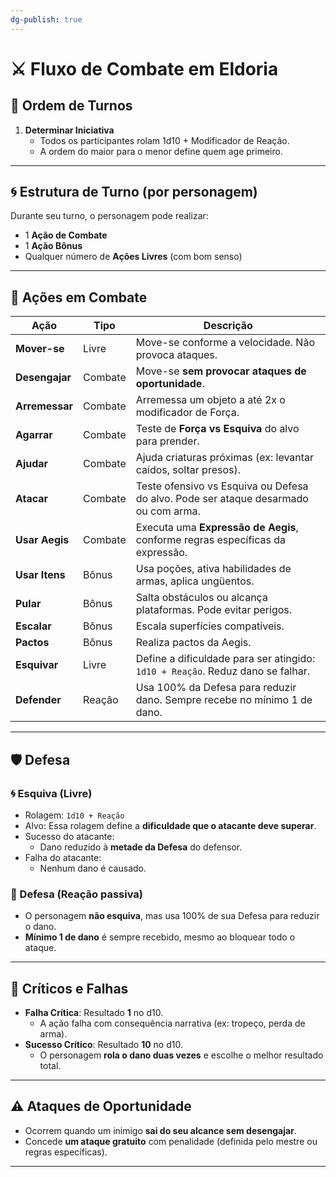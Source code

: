 ```yaml
---
dg-publish: true
---
```

# ⚔️ Fluxo de Combate em Eldoria

## 🔁 Ordem de Turnos

1. **Determinar Iniciativa**
   - Todos os participantes rolam 1d10 + Modificador de Reação.
   - A ordem do maior para o menor define quem age primeiro.

---

## 🌀 Estrutura de Turno (por personagem)

Durante seu turno, o personagem pode realizar:

- 1 **Ação de Combate**
- 1 **Ação Bônus**
- Qualquer número de **Ações Livres** (com bom senso)

---

## 🧭 Ações em Combate

| Ação           | Tipo    | Descrição                                                                           |
| -------------- | ------- | ----------------------------------------------------------------------------------- |
| **Mover-se**   | Livre   | Move-se conforme a velocidade. Não provoca ataques.                                 |
| **Desengajar** | Combate | Move-se **sem provocar ataques de oportunidade**.                                   |
| **Arremessar** | Combate | Arremessa um objeto a até 2x o modificador de Força.                                |
| **Agarrar**    | Combate | Teste de **Força vs Esquiva** do alvo para prender.                                 |
| **Ajudar**     | Combate | Ajuda criaturas próximas (ex: levantar caídos, soltar presos).                      |
| **Atacar**     | Combate | Teste ofensivo vs Esquiva ou Defesa do alvo. Pode ser ataque desarmado ou com arma. |
| **Usar Aegis** | Combate | Executa uma **Expressão de Aegis**, conforme regras específicas da expressão.       |
| **Usar Itens** | Bônus   | Usa poções, ativa habilidades de armas, aplica ungüentos.                           |
| **Pular**      | Bônus   | Salta obstáculos ou alcança plataformas. Pode evitar perigos.                       |
| **Escalar**    | Bônus   | Escala superfícies compatíveis.                                                     |
| **Pactos**     | Bônus   | Realiza pactos da Aegis.                                                            |
| **Esquivar**   | Livre   | Define a dificuldade para ser atingido: `1d10 + Reação`. Reduz dano se falhar.      |
| **Defender**   | Reação  | Usa 100% da Defesa para reduzir dano. Sempre recebe no mínimo 1 de dano.            |

---

## 🛡️ Defesa

### 🌀 Esquiva (Livre)
- Rolagem: `1d10 + Reação`
- Alvo: Essa rolagem define a **dificuldade que o atacante deve superar**.
- Sucesso do atacante:
  - Dano reduzido à **metade da Defesa** do defensor.
- Falha do atacante:
  - Nenhum dano é causado.

### 🧱 Defesa (Reação passiva)
- O personagem **não esquiva**, mas usa 100% de sua Defesa para reduzir o dano.
- **Mínimo 1 de dano** é sempre recebido, mesmo ao bloquear todo o ataque.

---

## 🎲 Críticos e Falhas

- **Falha Crítica**: Resultado **1** no d10.
  - A ação falha com consequência narrativa (ex: tropeço, perda de arma).
- **Sucesso Crítico**: Resultado **10** no d10.
  - O personagem **rola o dano duas vezes** e escolhe o melhor resultado total.

---

## ⚠️ Ataques de Oportunidade

- Ocorrem quando um inimigo **sai do seu alcance sem desengajar**.
- Concede **um ataque gratuito** com penalidade (definida pelo mestre ou regras específicas).

---
